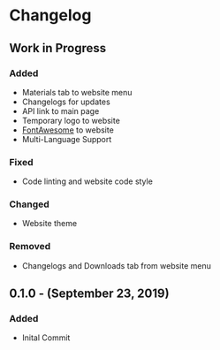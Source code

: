 # Changelog

## Work in Progress
### Added
- Materials tab to website menu
- Changelogs for updates
- API link to main page
- Temporary logo to website
- [FontAwesome](https://fontawesome.com) to website
- Multi-Language Support

### Fixed
- Code linting and website code style

### Changed
- Website theme

### Removed
- Changelogs and Downloads tab from website menu

## 0.1.0 - (September 23, 2019)
### Added
- Inital Commit
